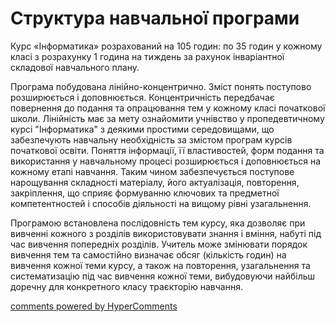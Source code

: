 <div id="hypercomments_widget" class="js-hypercomments-widget invisible"></div>

Структура навчальної програми
=============================================

Курс «Інформатика» розрахований на 105 годин: по 35 годин у кожному класі з розрахунку 1 година на тиждень за рахунок інваріантної складової навчального плану.

Програма побудована лінійно-концентрично. Зміст понять поступово розширюється і доповнюється. Концентричність передбачає повернення до подання та опрацювання тем у кожному класі початкової школи. Лінійність має за мету ознайомити учнівство у пропедевтичному курсі "Інформатика" з деякими простими середовищами, що забезпечують навчальну необхідність за змістом програм курсів початкової освіти. Поняття інформації, її властивостей, форм подання та використання у навчальному процесі розширюється і доповнюється на кожному етапі навчання. Таким чином забезпечується поступове нарощування складності матеріалу, його актуалізація, повторення, закріплення, що сприяє формуванню ключових та предметної компетентностей і способів діяльності на вищому рівні узагальнення. 

Програмою встановлена послідовність тем курсу, яка дозволяє при вивченні кожного з розділів використовувати знання і вміння, набуті під час вивчення попередніх розділів. Учитель може змінювати порядок вивчення тем та самостійно визначає обсяг (кількість годин) на вивчення кожної теми курсу, а також на повторення, узагальнення та систематизацію під час вивчення кожної теми, вибудовуючи найбільш доречну для конкретного класу траєкторію навчання. 


<div class="js-hypercomments-container">
<a href="http://hypercomments.com" class="hc-link" title="comments widget">comments powered by HyperComments</a>
</div>